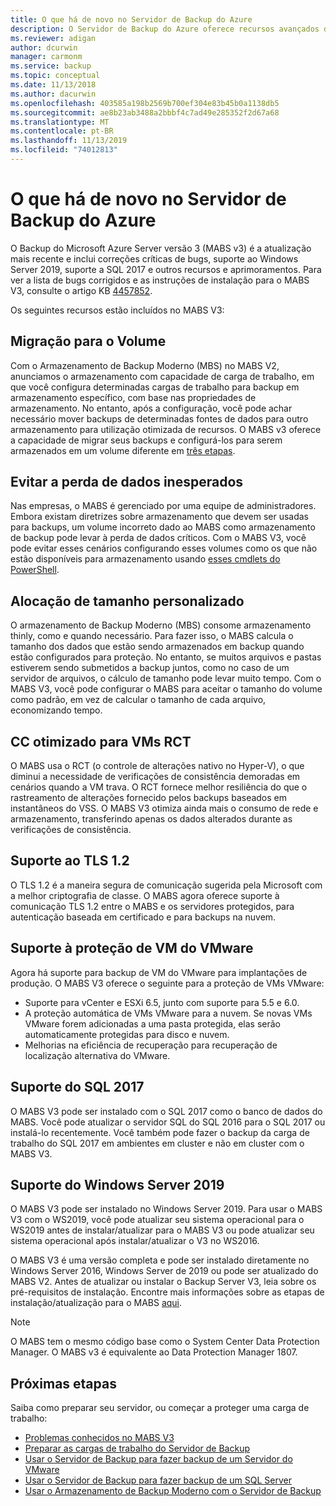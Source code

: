 ```yaml
---
title: O que há de novo no Servidor de Backup do Azure
description: O Servidor de Backup do Azure oferece recursos avançados de backup para proteger VMs, arquivos e pastas, cargas de trabalho e muito mais. Aprenda a instalar ou atualizar o Servidor de Backup do Azure V3.
ms.reviewer: adigan
author: dcurwin
manager: carmonm
ms.service: backup
ms.topic: conceptual
ms.date: 11/13/2018
ms.author: dacurwin
ms.openlocfilehash: 403585a198b2569b700ef304e83b45b0a1138db5
ms.sourcegitcommit: ae8b23ab3488a2bbbf4c7ad49e285352f2d67a68
ms.translationtype: MT
ms.contentlocale: pt-BR
ms.lasthandoff: 11/13/2019
ms.locfileid: "74012813"
---
```

# <a name="whats-new-in-microsoft-azure-backup-server"></a>O que há de novo no Servidor de Backup do Azure

O Backup do Microsoft Azure Server versão 3 (MABS v3) é a atualização mais recente e inclui correções críticas de bugs, suporte ao Windows Server 2019, suporte a SQL 2017 e outros recursos e aprimoramentos. Para ver a lista de bugs corrigidos e as instruções de instalação para o MABS V3, consulte o artigo KB [4457852](https://support.microsoft.com/help/4457852/microsoft-azure-backup-server-v3).

Os seguintes recursos estão incluídos no MABS V3:

## <a name="volume-to-volume-migration"></a>Migração para o Volume

Com o Armazenamento de Backup Moderno (MBS) no MABS V2, anunciamos o armazenamento com capacidade de carga de trabalho, em que você configura determinadas cargas de trabalho para backup em armazenamento específico, com base nas propriedades de armazenamento. No entanto, após a configuração, você pode achar necessário mover backups de determinadas fontes de dados para outro armazenamento para utilização otimizada de recursos. O MABS v3 oferece a capacidade de migrar seus backups e configurá-los para serem armazenados em um volume diferente em [três etapas](https://blogs.technet.microsoft.com/dpm/2017/10/24/storage-migration-with-dpm-2016-mbs/).

## <a name="prevent-unexpected-data-loss"></a>Evitar a perda de dados inesperados

Nas empresas, o MABS é gerenciado por uma equipe de administradores. Embora existam diretrizes sobre armazenamento que devem ser usadas para backups, um volume incorreto dado ao MABS como armazenamento de backup pode levar à perda de dados críticos. Com o MABS V3, você pode evitar esses cenários configurando esses volumes como os que não estão disponíveis para armazenamento usando [esses cmdlets do PowerShell](https://docs.microsoft.com/azure/backup/backup-mabs-add-storage).

## <a name="custom-size-allocation"></a>Alocação de tamanho personalizado

O armazenamento de Backup Moderno (MBS) consome armazenamento thinly, como e quando necessário. Para fazer isso, o MABS calcula o tamanho dos dados que estão sendo armazenados em backup quando estão configurados para proteção. No entanto, se muitos arquivos e pastas estiverem sendo submetidos a backup juntos, como no caso de um servidor de arquivos, o cálculo de tamanho pode levar muito tempo. Com o MABS V3, você pode configurar o MABS para aceitar o tamanho do volume como padrão, em vez de calcular o tamanho de cada arquivo, economizando tempo.

## <a name="optimized-cc-for-rct-vms"></a>CC otimizado para VMs RCT

O MABS usa o RCT (o controle de alterações nativo no Hyper-V), o que diminui a necessidade de verificações de consistência demoradas em cenários quando a VM trava. O RCT fornece melhor resiliência do que o rastreamento de alterações fornecido pelos backups baseados em instantâneos do VSS. O MABS V3 otimiza ainda mais o consumo de rede e armazenamento, transferindo apenas os dados alterados durante as verificações de consistência.

## <a name="support-to-tls-12"></a>Suporte ao TLS 1.2

O TLS 1.2 é a maneira segura de comunicação sugerida pela Microsoft com a melhor criptografia de classe. O MABS agora oferece suporte à comunicação TLS 1.2 entre o MABS e os servidores protegidos, para autenticação baseada em certificado e para backups na nuvem.

## <a name="vmware-vm-protection-support"></a>Suporte à proteção de VM do VMware

Agora há suporte para backup de VM do VMware para implantações de produção. O MABS V3 oferece o seguinte para a proteção de VMs VMware:

- Suporte para vCenter e ESXi 6.5, junto com suporte para 5.5 e 6.0.
- A proteção automática de VMs VMware para a nuvem. Se novas VMs VMware forem adicionadas a uma pasta protegida, elas serão automaticamente protegidas para disco e nuvem.
- Melhorias na eficiência de recuperação para recuperação de localização alternativa do VMware.

## <a name="sql-2017-support"></a>Suporte do SQL 2017

O MABS V3 pode ser instalado com o SQL 2017 como o banco de dados do MABS. Você pode atualizar o servidor SQL do SQL 2016 para o SQL 2017 ou instalá-lo recentemente. Você também pode fazer o backup da carga de trabalho do SQL 2017 em ambientes em cluster e não em cluster com o MABS V3.

## <a name="windows-server-2019-support"></a>Suporte do Windows Server 2019

O MABS V3 pode ser instalado no Windows Server 2019. Para usar o MABS V3 com o WS2019, você pode atualizar seu sistema operacional para o WS2019 antes de instalar/atualizar para o MABS V3 ou pode atualizar seu sistema operacional após instalar/atualizar o V3 no WS2016.

O MABS V3 é uma versão completa e pode ser instalado diretamente no Windows Server 2016, Windows Server de 2019 ou pode ser atualizado do MABS V2. Antes de atualizar ou instalar o Backup Server V3, leia sobre os pré-requisitos de instalação.
Encontre mais informações sobre as etapas de instalação/atualização para o MABS [aqui](https://docs.microsoft.com/azure/backup/backup-azure-microsoft-azure-backup#software-package).

> [!NOTE]
>
> O MABS tem o mesmo código base como o System Center Data Protection Manager. O MABS v3 é equivalente ao Data Protection Manager 1807.

## <a name="next-steps"></a>Próximas etapas

Saiba como preparar seu servidor, ou começar a proteger uma carga de trabalho:

- [Problemas conhecidos no MABS V3](backup-mabs-release-notes-v3.md)
- [Preparar as cargas de trabalho do Servidor de Backup](backup-azure-microsoft-azure-backup.md)
- [Usar o Servidor de Backup para fazer backup de um Servidor do VMware](backup-azure-backup-server-vmware.md)
- [Usar o Servidor de Backup para fazer backup de um SQL Server](backup-azure-sql-mabs.md)
- [Usar o Armazenamento de Backup Moderno com o Servidor de Backup](backup-mabs-add-storage.md)

